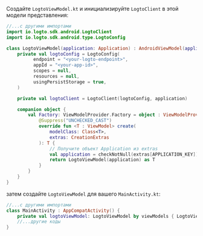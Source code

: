 Создайте `LogtoViewModel.kt` и инициализируйте `LogtoClient` в этой модели представления:

```kotlin title="LogtoViewModel.kt"
//...с другими импортами
import io.logto.sdk.android.LogtoClient
import io.logto.sdk.android.type.LogtoConfig

class LogtoViewModel(application: Application) : AndroidViewModel(application) {
    private val logtoConfig = LogtoConfig(
          endpoint = "<your-logto-endpoint>",
          appId = "<your-app-id>",
          scopes = null,
          resources = null,
          usingPersistStorage = true,
    )

    private val logtoClient = LogtoClient(logtoConfig, application)

    companion object {
        val Factory: ViewModelProvider.Factory = object : ViewModelProvider.Factory {
            @Suppress("UNCHECKED_CAST")
            override fun <T : ViewModel> create(
                modelClass: Class<T>,
                extras: CreationExtras
            ): T {
                // Получите объект Application из extras
                val application = checkNotNull(extras[APPLICATION_KEY])
                return LogtoViewModel(application) as T
            }
        }
    }
}
```

затем создайте `LogtoViewModel` для вашего `MainActivity.kt`:

```kotlin title="MainActivity.kt"
//...с другими импортами
class MainActivity : AppCompatActivity() {
    private val logtoViewModel: LogtoViewModel by viewModels { LogtoViewModel.Factory }
    //...другие коды
}
```
